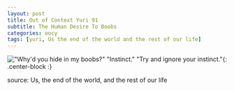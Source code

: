 ```yaml
---
layout: post
title: Out of Context Yuri 91
subtitle: The Human Desire To Boobs
categories: oocy
tags: [yuri, Us the end of the world and the rest of our life]
---
```



!["Why'd you hide in my boobs?" "Instinct." "Try and ignore your instinct."](https://imgur.com/AmvhdrI.png){: .center-block :}

source: Us, the end of the world, and the rest of our life